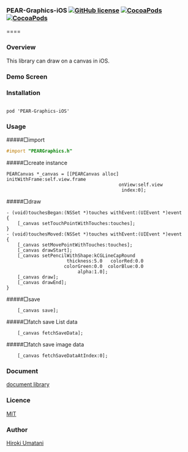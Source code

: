 ### PEAR-Graphics-iOS [![GitHub license](https://img.shields.io/badge/LICENSE-MIT%20LICENSE-blue.svg)](https://github.com/HirokiUmatani/PEAR-Graphics-iOS/LICENSE) [![CocoaPods](https://img.shields.io/badge/platform-ios-lightgrey.svg)](https://cocoapods.org/pods/PEAR-Graphics-iOS) [![CocoaPods](https://img.shields.io/cocoapods/v/PEAR-Graphics-iOS.svg)](https://cocoapods.org/pods/PEAR-Graphics-iOS)  

====
### Overview
This library can draw on a canvas in iOS.

### Demo Screen


### Installation
<code>
pod 'PEAR-Graphics-iOS'
</code>

### Usage

#####□import  
``` Objective-C
#import "PEARGraphics.h"
```

#####□create instance  

``` Objective−C
PEARCanvas *_canvas = [[PEARCanvas alloc] initWithFrame:self.view.frame
                                         onView:self.view
                                          index:0];
```

#####□draw  

``` Objective−C
- (void)touchesBegan:(NSSet *)touches withEvent:(UIEvent *)event
{
    [_canvas setTouchPointWithTouches:touches];
}
- (void)touchesMoved:(NSSet *)touches withEvent:(UIEvent *)event
{
    [_canvas setMovePointWithTouches:touches];
    [_canvas drawStart];
    [_canvas setPencilWithShape:kCGLineCapRound
                      thickness:5.0   colorRed:0.0
                     colorGreen:0.0  colorBlue:0.0
                          alpha:1.0];
    [_canvas draw];
    [_canvas drawEnd];
}
```
#####□save  

``` Objective−C
    [_canvas save];
```

#####□fatch save List data  

``` Objective−C
    [_canvas fetchSaveData];
```

#####□fatch save image data
``` Objective−C
    [_canvas fetchSaveDataAtIndex:0];
```

### Document
[document library](http://cocoadocs.org/docsets/PEAR-Graphics-iOS)

### Licence
[MIT](https://github.com/HirokiUmatani/PEAR-Graphics-iOS/blob/master/LICENSE)

### Author
[Hiroki Umatani](https://github.com/HirokiUmatani)
